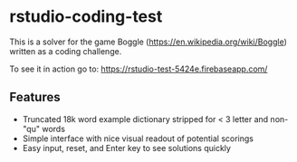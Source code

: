 # rstudio-coding-test
This is a solver for the game Boggle (https://en.wikipedia.org/wiki/Boggle) written as a coding challenge.

To see it in action go to: https://rstudio-test-5424e.firebaseapp.com/

## Features
- Truncated 18k word example dictionary stripped for < 3 letter and non-"qu" words
- Simple interface with nice visual readout of potential scorings
- Easy input, reset, and Enter key to see solutions quickly
